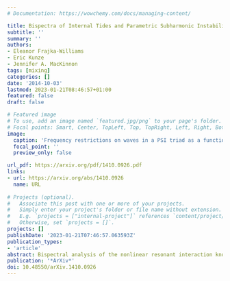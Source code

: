 ```yaml
---
# Documentation: https://wowchemy.com/docs/managing-content/

title: Bispectra of Internal Tides and Parametric Subharmonic Instability
subtitle: ''
summary: ''
authors:
- Eleanor Frajka-Williams
- Eric Kunze
- Jennifer A. MacKinnon
tags: [mixing]
categories: []
date: '2014-10-03'
lastmod: 2023-01-21T08:46:57+01:00
featured: false
draft: false

# Featured image
# To use, add an image named `featured.jpg/png` to your page's folder.
# Focal points: Smart, Center, TopLeft, Top, TopRight, Left, Right, BottomLeft, Bottom, BottomRight.
image:
  caption: 'Frequency restrictions on waves in a PSI triad as a function of latitude. The shaded region shows frequencies allowable for the parent wave of a PSI triad which are greater than twice the local Coriolis frequency. PSI of the M2 tide may occur equatorward of 2f = ω_M2 or 28.9°'
  focal_point: ''
  preview_only: false

url_pdf: https://arxiv.org/pdf/1410.0926.pdf
links:
- url: https://arxiv.org/abs/1410.0926
  name: URL
  
# Projects (optional).
#   Associate this post with one or more of your projects.
#   Simply enter your project's folder or file name without extension.
#   E.g. `projects = ["internal-project"]` references `content/project/deep-learning/index.md`.
#   Otherwise, set `projects = []`.
projects: []
publishDate: '2023-01-21T07:46:57.063593Z'
publication_types:
- 'article'
abstract: Bispectral analysis of the nonlinear resonant interaction known as parametric subharmonic instability (PSI) for a coherence semidiurnal internal tide demonstrates the ability of the bispectrum to identify and quantify the transfer rate. Assuming that the interaction is confined to a vertical plane, energy equations transform in such a way that nonlinear terms become the third-moment spectral quantity known as the bispectrum. Bispectral transfer rates computed on PSI in an idealized, fully-nonlinear, non-hydrostatic Boussinesq model compare well to model growth rates of daughter waves. Bispectra also identify the nonlinear terms responsible for energy transfer. Using resonance conditions for an M2 tide, the locus of PSI wavenumber triads is determined as a function of parent-wave frequency and wavenumbers, latitude and range of daughter-wave frequencies. The locus is used to determine the expected bispectral signal of PSI in wavenumber space. Bispectra computed using velocity profiles from the HOME experiment are relatively noisy and the signal inconclusive.
publication: '*ArXiv*'
doi: 10.48550/arXiv.1410.0926
---
```

